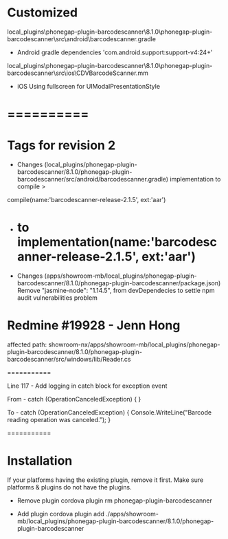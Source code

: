 # Customized

local_plugins\phonegap-plugin-barcodescanner\8.1.0\phonegap-plugin-barcodescanner\src\android\barcodescanner.gradle

- Android gradle dependencies 'com.android.support:support-v4:24+'

local_plugins\phonegap-plugin-barcodescanner\8.1.0\phonegap-plugin-barcodescanner\src\ios\CDVBarcodeScanner.mm

- iOS Using fullscreen for UIModalPresentationStyle

==========
==========
# Tags for revision 2

- Changes (local_plugins/phonegap-plugin-barcodescanner/8.1.0/phonegap-plugin-barcodescanner/src/android/barcodescanner.gradle)
  implementation to compile >

compile(name:'barcodescanner-release-2.1.5', ext:'aar')

- to
  implementation(name:'barcodescanner-release-2.1.5', ext:'aar')
  =========

- Changes (apps/showroom-mb/local_plugins/phonegap-plugin-barcodescanner/8.1.0/phonegap-plugin-barcodescanner/package.json)
  Remove "jasmine-node": "1.14.5", from devDependecies to settle npm audit vulnerabilities problem

# Redmine #19928 - Jenn Hong

affected path: showroom-nx/apps/showroom-mb/local_plugins/phonegap-plugin-barcodescanner/8.1.0/phonegap-plugin-barcodescanner/src/windows/lib/Reader.cs

===========

Line 117 - Add logging in catch block for exception event

From -
catch (OperationCanceledException) { }

To -
catch (OperationCanceledException) {
Console.WriteLine("Barcode reading operation was canceled.");
}

===========

# Installation

If your platforms having the existing plugin, remove it first. Make sure platforms & plugins do not have the plugins.

- Remove plugin
  cordova plugin rm phonegap-plugin-barcodescanner

- Add plugin
  cordova plugin add ./apps/showroom-mb/local_plugins/phonegap-plugin-barcodescanner/8.1.0/phonegap-plugin-barcodescanner
